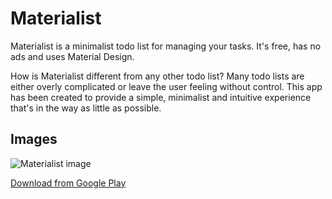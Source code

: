 Materialist
===========
Materialist is a minimalist todo list for managing your tasks. It's free, has no ads and uses Material Design.

How is Materialist different from any other todo list? Many todo lists are either overly complicated or leave the user feeling without control. This app has been created to provide a simple, minimalist and intuitive experience that's in the way as little as possible.

## Images
![Materialist image](http://i.imgur.com/yATMm0k.png)

[Download from Google Play](https://play.google.com/store/apps/details?id=co.adrianblan.materialist)
